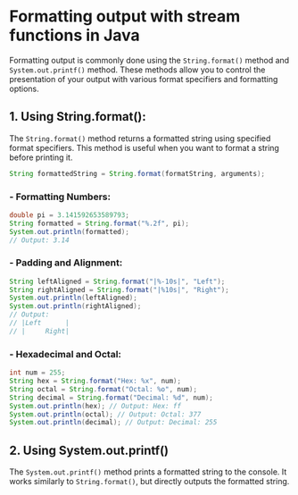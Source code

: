 # Formatting output with stream functions in Java

Formatting output is commonly done using the `String.format()` method and `System.out.printf()` method. These methods allow you to control the presentation of your output with various format specifiers and formatting options.

## 1. Using String.format():

The `String.format()` method returns a formatted string using specified format specifiers. This method is useful when you want to format a string before printing it.

```java
String formattedString = String.format(formatString, arguments);
```

### - Formatting Numbers:

```java
double pi = 3.141592653589793;
String formatted = String.format("%.2f", pi);
System.out.println(formatted);
// Output: 3.14
```

### - Padding and Alignment:

```java
String leftAligned = String.format("|%-10s|", "Left");
String rightAligned = String.format("|%10s|", "Right");
System.out.println(leftAligned);
System.out.println(rightAligned);
// Output:
// |Left      |
// |     Right|
```

### - Hexadecimal and Octal:

```java
int num = 255;
String hex = String.format("Hex: %x", num);
String octal = String.format("Octal: %o", num);
String decimal = String.format("Decimal: %d", num);
System.out.println(hex); // Output: Hex: ff
System.out.println(octal); // Output: Octal: 377
System.out.println(decimal); // Output: Decimal: 255
```

## 2. Using System.out.printf()

The `System.out.printf()` method prints a formatted string to the console. It works similarly to `String.format()`, but directly outputs the formatted string.
